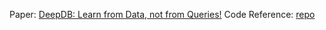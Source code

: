 Paper: [DeepDB: Learn from Data, not from Queries!](http://www.vldb.org/pvldb/vol13/p992-hilprecht.pdf)
Code Reference: [repo](https://github.com/DataManagementLab/deepdb-public)
